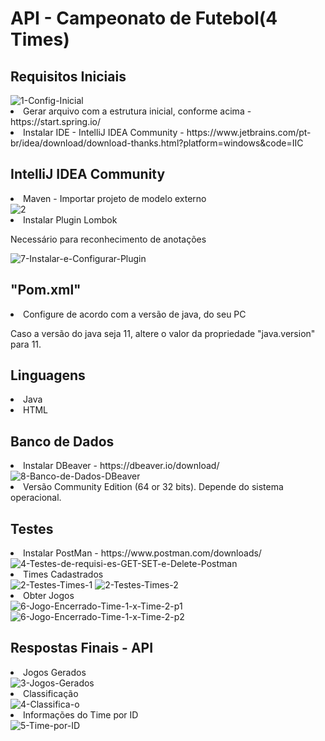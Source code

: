 <h1>API - Campeonato de Futebol(4 Times)</h1>

<h2> Requisitos Iniciais </h2>
<img src="https://i.ibb.co/yPvKYv6/1-Config-Inicial.png" alt="1-Config-Inicial" border="0">
<li> Gerar arquivo com a estrutura inicial, conforme acima - https://start.spring.io/ </li>
<li> Instalar IDE - IntelliJ IDEA Community - https://www.jetbrains.com/pt-br/idea/download/download-thanks.html?platform=windows&code=IIC</li> 

<h2> IntelliJ IDEA Community </h2>
<li> Maven - Importar projeto de modelo externo </li>
<img src="https://i.ibb.co/HGkbFdB/2.png" alt="2" border="0">

<li> Instalar Plugin Lombok </li>
<p>Necessário para reconhecimento de anotações</p>
<img src="https://i.ibb.co/Y0khn5V/7-Instalar-e-Configurar-Plugin.png" alt="7-Instalar-e-Configurar-Plugin" border="0">

<h2> "Pom.xml" </h2>
<li> Configure de acordo com a versão de java, do seu PC</li>
<p> Caso a versão do java seja 11, altere o valor da propriedade "java.version" para 11. </p>

<h2> Linguagens </h2>
<li> Java </li>
<li> HTML </li>

<h2> Banco de Dados </h2>
<li> Instalar DBeaver - https://dbeaver.io/download/</li>
<img src="https://i.ibb.co/dMXMCCB/8-Banco-de-Dados-DBeaver.png" alt="8-Banco-de-Dados-DBeaver" border="0">

<li> Versão Community Edition (64 or 32 bits). Depende do sistema operacional. </li>

<h2> Testes </h2>
<li> Instalar PostMan - https://www.postman.com/downloads/ </li>
<img src="https://i.ibb.co/dDnvgYx/4-Testes-de-requisi-es-GET-SET-e-Delete-Postman.png" alt="4-Testes-de-requisi-es-GET-SET-e-Delete-Postman" border="0">

<li> Times Cadastrados </li>
<img src="https://i.ibb.co/RDMC8Pg/2-Testes-Times-1.png" alt="2-Testes-Times-1" border="0">

<img src="https://i.ibb.co/djQDdt7/2-Testes-Times-2.png" alt="2-Testes-Times-2" border="0">

<li> Obter Jogos </li>
<img src="https://i.ibb.co/4PCkhLC/6-Jogo-Encerrado-Time-1-x-Time-2-p1.png" alt="6-Jogo-Encerrado-Time-1-x-Time-2-p1" border="0">
<img src="https://i.ibb.co/yn1WTwY/6-Jogo-Encerrado-Time-1-x-Time-2-p2.png" alt="6-Jogo-Encerrado-Time-1-x-Time-2-p2" border="0">

<h2> Respostas Finais - API </h2>

<li> Jogos Gerados </li>
<img src="https://i.ibb.co/Bc7YYMw/3-Jogos-Gerados.png" alt="3-Jogos-Gerados" border="0">

<li> Classificação </li>
<img src="https://i.ibb.co/vmnktnp/4-Classifica-o.png" alt="4-Classifica-o" border="0">

<li> Informações do Time por ID </li>
<img src="https://i.ibb.co/bRCgyRv/5-Time-por-ID.png" alt="5-Time-por-ID" border="0">
